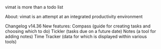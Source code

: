 vimat
is
more than
a
todo list

About:
vimat is an attempt at an integrated productivity environment

Changelog
v14.36
    New features:
        Compass (guide for creating tasks and choosing which to do)
        Tickler (tasks due on a future date)
        Notes (a tool for adding notes)
        Time Tracker (data for which is displayed within various tools)